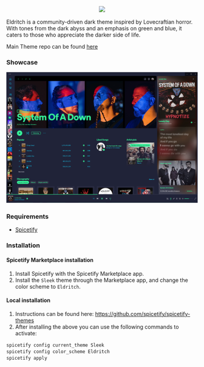 <!-- DO NOT CHANGE THIS -->
<p align="center">
<img src="https://raw.github.com/eldritch-theme/eldritch/master/assets/logo/logo.png" width=100>
</p>
<p>
Eldritch is a community-driven dark theme inspired by Lovecraftian horror. With tones from the dark abyss and an emphasis on green and blue, it caters to those who appreciate the darker side of life.
</p>

Main Theme repo can be found [here](https://github.com/eldritch-theme/eldritch)

### Showcase
<!-- Your screenshot should go here -->
<img src="screenshot.png" alt="Screenshot"/><br/>

### Requirements
- [Spicetify](https://github.com/spicetify)

### Installation
#### Spicetify Marketplace installation
1. Install Spicetify with the Spicetify Marketplace app.
2. Install the `Sleek` theme through the Marketplace app, and change the color scheme to `Eldritch`.
#### Local installation
1. Instructions can be found here: https://github.com/spicetify/spicetify-themes
2. After installing the above you can use the following commands to activate:
```bash
spicetify config current_theme Sleek
spicetify config color_scheme Eldritch
spicetify apply
```

<!-- If you want to provide install from source options, you can use the following template: -->
<!-- ### Installation From Source -->
<!-- 1. Any instructions here -->
